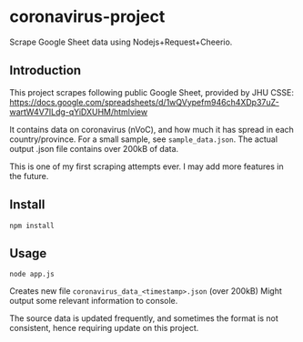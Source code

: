 # coronavirus-project

Scrape Google Sheet data using Nodejs+Request+Cheerio.

## Introduction

This project scrapes following public Google Sheet, provided by JHU CSSE:
https://docs.google.com/spreadsheets/d/1wQVypefm946ch4XDp37uZ-wartW4V7ILdg-qYiDXUHM/htmlview

It contains data on coronavirus (nVoC), and how much it has spread in each country/province.
For a small sample, see `sample_data.json`. The actual output .json file contains over 200kB of data.

This is one of my first scraping attempts ever. I may add more features in the future.

## Install

`npm install`

## Usage

`node app.js`

Creates new file `coronavirus_data_<timestamp>.json` (over 200kB)
Might output some relevant information to console.

The source data is updated frequently, and sometimes the format is not consistent, hence requiring update on this project.
